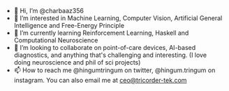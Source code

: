 - 👋 Hi, I’m @charbaaz356
- 👀 I’m interested in Machine Learning, Computer Vision, Artificial General Intelligence and Free-Energy Principle
- 🌱 I’m currently learning Reinforcement Learning, Haskell and Computational Neuroscience
- 💞️ I’m looking to collaborate on point-of-care devices, AI-based diagnostics, and anything that's challenging and interesting. (I love doing neuroscience and phil of sci projects)
- 📫 How to reach me @hingumtringum on twitter, @hingum.tringum on instagram. You can also email me at ceo@tricorder-tek.com

<!---
charbaaz356/charbaaz356 is a ✨ special ✨ repository because its `README.md` (this file) appears on your GitHub profile.
You can click the Preview link to take a look at your changes.
--->

